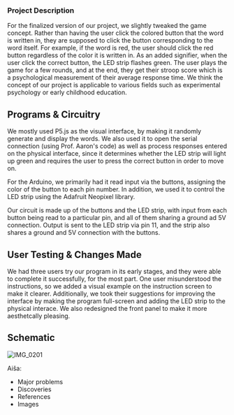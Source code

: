 ### Project Description
For the finalized version of our project, we slightly tweaked the game concept. Rather than having the user click the colored button that the word is written in, they are supposed to click the button corresponding to the word itself. For example, if the word is red, the user should click the red button regardless of the color it is written in. As an added signifier, when the user click the correct button, the LED strip flashes green. The user plays the game for a few rounds, and at the end, they get their stroop score which is a psychological measurement of their average response time. We think the concept of our project is applicable to various fields such as experimental psychology or early childhood education.

## Programs & Circuitry 
We mostly used P5.js as the visual interface, by making it randomly generate and display the words. We also used it to open the serial connection (using Prof. Aaron's code) as well as process responses entered on the physical interface, since it determines whether the LED strip will light up green and requires the user to press the correct button in order to move on. 

For the Arduino, we primarily had it read input via the buttons, assigning the color of the button to each pin number. In addition, we used it to control the LED strip using the Adafruit Neopixel library.

Our circuit is made up of the buttons and the LED strip, with input from each button being read to a particular pin, and all of them sharing a ground ad 5V connection. Output is sent to the LED strip via pin 11, and the strip also shares a ground and 5V connection with the buttons. 

## User Testing & Changes Made
We had three users try our program in its early stages, and they were able to complete it successfully, for the most part. One user misunderstood the instructions, so we added a visual example on the instruction screen to make it clearer. Additionally, we took their suggestions for improving the interface by making the program full-screen and adding the LED strip to the physical interace. We also redesigned the front panel to make it more aesthetcally pleasing.   

## Schematic
![IMG_0201](https://user-images.githubusercontent.com/98512630/167869680-b5803696-7233-462e-bc2b-02c8b06154f4.jpg)



Aiša:
- Major problems
- Discoveries
- References
- Images 
